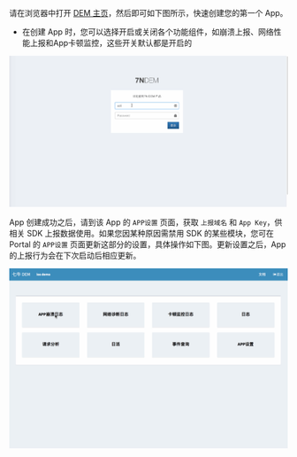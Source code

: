 请在浏览器中打开 [DEM 主页](https://predem.qiniu.com/login)，然后即可如下图所示，快速创建您的第一个 App。
* 在创建 App 时，您可以选择开启或关闭各个功能组件，如崩溃上报、网络性能上报和App卡顿监控，这些开关默认都是开启的

![](_media/dem-portal-init-app.gif)


App 创建成功之后，请到该 App 的 `APP设置` 页面，获取 `上报域名` 和 `App Key`，供相关 SDK 上报数据使用。如果您因某种原因需禁用 SDK 的某些模块，您可在 Portal 的 `APP设置` 页面更新这部分的设置，具体操作如下图。更新设置之后，App 的上报行为会在下次启动后相应更新。

![](_media/dem-app-setting.gif)